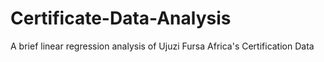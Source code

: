 # Certificate-Data-Analysis
A brief linear regression analysis of Ujuzi Fursa Africa's Certification Data
